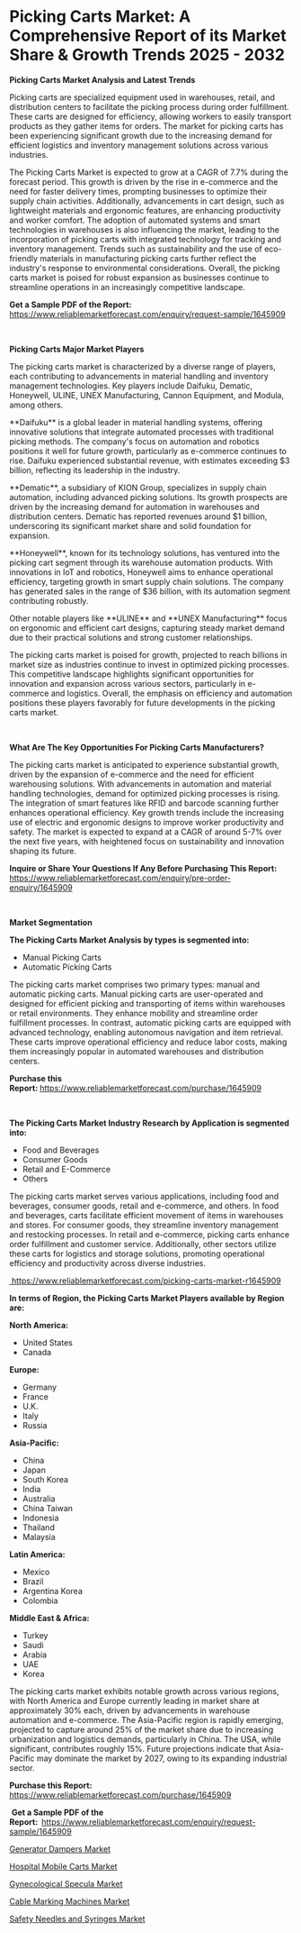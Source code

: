 <p><h1>Picking Carts Market: A Comprehensive Report of its Market Share & Growth Trends 2025 - 2032</h1></p><p><strong>Picking Carts Market Analysis and Latest Trends</strong></p>
<p><p>Picking carts are specialized equipment used in warehouses, retail, and distribution centers to facilitate the picking process during order fulfillment. These carts are designed for efficiency, allowing workers to easily transport products as they gather items for orders. The market for picking carts has been experiencing significant growth due to the increasing demand for efficient logistics and inventory management solutions across various industries.</p><p>The Picking Carts Market is expected to grow at a CAGR of 7.7% during the forecast period. This growth is driven by the rise in e-commerce and the need for faster delivery times, prompting businesses to optimize their supply chain activities. Additionally, advancements in cart design, such as lightweight materials and ergonomic features, are enhancing productivity and worker comfort. The adoption of automated systems and smart technologies in warehouses is also influencing the market, leading to the incorporation of picking carts with integrated technology for tracking and inventory management. Trends such as sustainability and the use of eco-friendly materials in manufacturing picking carts further reflect the industry's response to environmental considerations. Overall, the picking carts market is poised for robust expansion as businesses continue to streamline operations in an increasingly competitive landscape.</p></p>
<p><strong>Get a Sample PDF of the Report:&nbsp;</strong> <a href="https://www.reliablemarketforecast.com/enquiry/request-sample/1645909?utm_campaign=1897&utm_medium=2&utm_source=Github&utm_content=ia&utm_term=10042025&utm_id=picking-carts">https://www.reliablemarketforecast.com/enquiry/request-sample/1645909</a></p>
<p>&nbsp;</p>
<p><strong>Picking Carts Major Market Players</strong></p>
<p><p>The picking carts market is characterized by a diverse range of players, each contributing to advancements in material handling and inventory management technologies. Key players include Daifuku, Dematic, Honeywell, ULINE, UNEX Manufacturing, Cannon Equipment, and Modula, among others.</p><p>**Daifuku** is a global leader in material handling systems, offering innovative solutions that integrate automated processes with traditional picking methods. The company's focus on automation and robotics positions it well for future growth, particularly as e-commerce continues to rise. Daifuku experienced substantial revenue, with estimates exceeding $3 billion, reflecting its leadership in the industry.</p><p>**Dematic**, a subsidiary of KION Group, specializes in supply chain automation, including advanced picking solutions. Its growth prospects are driven by the increasing demand for automation in warehouses and distribution centers. Dematic has reported revenues around $1 billion, underscoring its significant market share and solid foundation for expansion.</p><p>**Honeywell**, known for its technology solutions, has ventured into the picking cart segment through its warehouse automation products. With innovations in IoT and robotics, Honeywell aims to enhance operational efficiency, targeting growth in smart supply chain solutions. The company has generated sales in the range of $36 billion, with its automation segment contributing robustly.</p><p>Other notable players like **ULINE** and **UNEX Manufacturing** focus on ergonomic and efficient cart designs, capturing steady market demand due to their practical solutions and strong customer relationships.</p><p>The picking carts market is poised for growth, projected to reach billions in market size as industries continue to invest in optimized picking processes. This competitive landscape highlights significant opportunities for innovation and expansion across various sectors, particularly in e-commerce and logistics. Overall, the emphasis on efficiency and automation positions these players favorably for future developments in the picking carts market.</p></p>
<p>&nbsp;</p>
<p><strong>What Are The Key Opportunities For Picking Carts Manufacturers?</strong></p>
<p><p>The picking carts market is anticipated to experience substantial growth, driven by the expansion of e-commerce and the need for efficient warehousing solutions. With advancements in automation and material handling technologies, demand for optimized picking processes is rising. The integration of smart features like RFID and barcode scanning further enhances operational efficiency. Key growth trends include the increasing use of electric and ergonomic designs to improve worker productivity and safety. The market is expected to expand at a CAGR of around 5-7% over the next five years, with heightened focus on sustainability and innovation shaping its future.</p></p>
<p><strong>Inquire or Share Your Questions If Any Before Purchasing This Report:</strong> <a href="https://www.reliablemarketforecast.com/enquiry/pre-order-enquiry/1645909?utm_campaign=1897&utm_medium=2&utm_source=Github&utm_content=ia&utm_term=10042025&utm_id=picking-carts">https://www.reliablemarketforecast.com/enquiry/pre-order-enquiry/1645909</a></p>
<p>&nbsp;</p>
<p><strong>Market Segmentation</strong></p>
<p><strong>The Picking Carts Market Analysis by types is segmented into:</strong></p>
<p><ul><li>Manual Picking Carts</li><li>Automatic Picking Carts</li></ul></p>
<p><p>The picking carts market comprises two primary types: manual and automatic picking carts. Manual picking carts are user-operated and designed for efficient picking and transporting of items within warehouses or retail environments. They enhance mobility and streamline order fulfillment processes. In contrast, automatic picking carts are equipped with advanced technology, enabling autonomous navigation and item retrieval. These carts improve operational efficiency and reduce labor costs, making them increasingly popular in automated warehouses and distribution centers.</p></p>
<p><strong>Purchase this Report:&nbsp;</strong><a href="https://www.reliablemarketforecast.com/purchase/1645909?utm_campaign=1897&utm_medium=2&utm_source=Github&utm_content=ia&utm_term=10042025&utm_id=picking-carts">https://www.reliablemarketforecast.com/purchase/1645909</a></p>
<p>&nbsp;</p>
<p><strong>The Picking Carts Market Industry Research by Application is segmented into:</strong></p>
<p><ul><li>Food and Beverages</li><li>Consumer Goods</li><li>Retail and E-Commerce</li><li>Others</li></ul></p>
<p><p>The picking carts market serves various applications, including food and beverages, consumer goods, retail and e-commerce, and others. In food and beverages, carts facilitate efficient movement of items in warehouses and stores. For consumer goods, they streamline inventory management and restocking processes. In retail and e-commerce, picking carts enhance order fulfillment and customer service. Additionally, other sectors utilize these carts for logistics and storage solutions, promoting operational efficiency and productivity across diverse industries.</p></p>
<p><a href="https://www.reliablemarketforecast.com/picking-carts-market-r1645909?utm_campaign=1897&utm_medium=2&utm_source=Github&utm_content=ia&utm_term=10042025&utm_id=picking-carts">&nbsp;https://www.reliablemarketforecast.com/picking-carts-market-r1645909</a></p>
<p><strong>In terms of Region, the Picking Carts Market Players available by Region are:</strong></p>
<p>
    <p> <strong> North America: </strong>
        <ul>
            <li>United States</li>
            <li>Canada</li>
        </ul>
        </p> 
    <p> <strong> Europe: </strong>
        <ul>
            <li>Germany</li>
            <li>France</li>
            <li>U.K.</li>
            <li>Italy</li>
            <li>Russia</li>
        </ul>
        </p> 
    <p> <strong> Asia-Pacific: </strong>
        <ul>
            <li>China</li>
            <li>Japan</li>
            <li>South Korea</li>
            <li>India</li>
            <li>Australia</li>
            <li>China Taiwan</li>
            <li>Indonesia</li>
            <li>Thailand</li>
            <li>Malaysia</li>
        </ul>
        </p> 
    <p> <strong> Latin America: </strong>
        <ul>
            <li>Mexico</li>
            <li>Brazil</li>
            <li>Argentina Korea</li>
            <li>Colombia</li>
        </ul>
        </p> 
    <p> <strong> Middle East & Africa: </strong>
        <ul>
            <li>Turkey</li>
            <li>Saudi</li>
            <li>Arabia</li>
            <li>UAE</li>
            <li>Korea</li>
        </ul>
    </p>
    </p>
<p><p>The picking carts market exhibits notable growth across various regions, with North America and Europe currently leading in market share at approximately 30% each, driven by advancements in warehouse automation and e-commerce. The Asia-Pacific region is rapidly emerging, projected to capture around 25% of the market share due to increasing urbanization and logistics demands, particularly in China. The USA, while significant, contributes roughly 15%. Future projections indicate that Asia-Pacific may dominate the market by 2027, owing to its expanding industrial sector.</p></p>
<p><strong>Purchase this Report: </strong><a href="https://www.reliablemarketforecast.com/purchase/1645909?utm_campaign=1897&utm_medium=2&utm_source=Github&utm_content=ia&utm_term=10042025&utm_id=picking-carts">https://www.reliablemarketforecast.com/purchase/1645909</a></p>
<p>&nbsp;<strong>Get a Sample PDF of the Report:&nbsp;&nbsp;</strong><a href="https://www.reliablemarketforecast.com/enquiry/request-sample/1645909?utm_campaign=1897&utm_medium=2&utm_source=Github&utm_content=ia&utm_term=10042025&utm_id=picking-carts">https://www.reliablemarketforecast.com/enquiry/request-sample/1645909</a></p>
<p><strong></strong></p>
<p><p><a href="https://github.com/eskelimaksic/Market-Research-Report-List-1/blob/main/generator-dampers-market.md?utm_campaign=1897&utm_medium=2&utm_source=Github&utm_content=ia&utm_term=10042025&utm_id=picking-carts">Generator Dampers Market</a></p><p><a href="https://www.linkedin.com/pulse/key-trends-driving-hospital-mobile-carts-market-growth-lbf5c?utm_campaign=1897&utm_medium=2&utm_source=Github&utm_content=ia&utm_term=10042025&utm_id=picking-carts">Hospital Mobile Carts Market</a></p><p><a href="https://www.linkedin.com/pulse/market-report-years-2025-2032-135-cagrshowing-significant-akenc?utm_campaign=1897&utm_medium=2&utm_source=Github&utm_content=ia&utm_term=10042025&utm_id=picking-carts">Gynecological Specula Market</a></p><p><a href="https://github.com/vestadjogile/Market-Research-Report-List-1/blob/main/cable-marking-machines-market.md?utm_campaign=1897&utm_medium=2&utm_source=Github&utm_content=ia&utm_term=10042025&utm_id=picking-carts">Cable Marking Machines Market</a></p><p><a href="https://www.linkedin.com/pulse/study-extensively-examines-safety-needles-syringesmarket-size-goz1c?utm_campaign=1897&utm_medium=2&utm_source=Github&utm_content=ia&utm_term=10042025&utm_id=picking-carts">Safety Needles and Syringes Market</a></p></p>